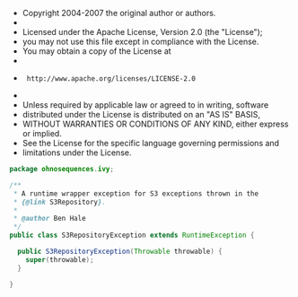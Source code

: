 
 * Copyright 2004-2007 the original author or authors.
 *
 * Licensed under the Apache License, Version 2.0 (the "License");
 * you may not use this file except in compliance with the License.
 * You may obtain a copy of the License at
 *
 *      http://www.apache.org/licenses/LICENSE-2.0
 *
 * Unless required by applicable law or agreed to in writing, software
 * distributed under the License is distributed on an "AS IS" BASIS,
 * WITHOUT WARRANTIES OR CONDITIONS OF ANY KIND, either express or implied.
 * See the License for the specific language governing permissions and
 * limitations under the License.


```java
package ohnosequences.ivy;

/**
 * A runtime wrapper exception for S3 exceptions thrown in the
 * {@link S3Repository}.
 *
 * @author Ben Hale
 */
public class S3RepositoryException extends RuntimeException {

  public S3RepositoryException(Throwable throwable) {
    super(throwable);
  }

}

```




[main/java/ohnosequences/ivy/S3Repository.java]: S3Repository.java.md
[main/java/ohnosequences/ivy/S3RepositoryException.java]: S3RepositoryException.java.md
[main/java/ohnosequences/ivy/S3Resolver.java]: S3Resolver.java.md
[main/java/ohnosequences/ivy/S3Resource.java]: S3Resource.java.md
[main/java/ohnosequences/ivy/S3Utils.java]: S3Utils.java.md
[test/scala/ohnosequences/ivy/S3MockableRepository.scala]: ../../../../test/scala/ohnosequences/ivy/S3MockableRepository.scala.md
[test/scala/ohnosequences/ivy/S3RepositorySpec.scala]: ../../../../test/scala/ohnosequences/ivy/S3RepositorySpec.scala.md
[test/scala/ohnosequences/ivy/S3ResourceSpec.scala]: ../../../../test/scala/ohnosequences/ivy/S3ResourceSpec.scala.md
[test/scala/ohnosequences/ivy/S3UtilsSpec.scala]: ../../../../test/scala/ohnosequences/ivy/S3UtilsSpec.scala.md
[test/scala/ohnosequences/ivy/Scenarios.scala]: ../../../../test/scala/ohnosequences/ivy/Scenarios.scala.md
